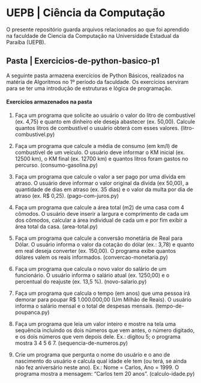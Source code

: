 # UEPB | Ciência da Computação

<p>
  O presente repositório guarda arquivos relacionados ao que foi aprendido na faculdade de Ciencia da Computação na Universidade Estadual da Paraíba (UEPB).  
</p>

## Pasta | Exercicios-de-python-basico-p1

<p>
  A seguinte pasta armazena exercícios de Python Básicos, realizados na matéria de Algoritmos no 1º período da faculdade. Os exercícios serviram para se ter uma introdução de estruturas e lógica de programação.
</p>

#### Exercícios armazenados na pasta

1. Faça um programa que solicite ao usuário o valor do litro de combustível 
(ex. 4,75) e quanto em dinheiro ele deseja abastecer (ex. 50,00). Calcule 
quantos litros de combustível o usuário obterá com esses valores. (litro-combustivel.py)

2. Faça um programa que calcule a média de consumo (em km/l) de combustível de um veículo. O usuário deve informar o KM inicial (ex. 12500 km), o KM final (ex. 12700 km) e quantos litros foram gastos no percurso. (consumo-gasolina.py)

3. Faça um programa que calcule o valor a ser pago por uma dívida em atraso. O usuário deve informar o valor original da dívida (ex 50,00), a quantidade de dias em atraso (ex. 35 dias) e o valor da multa por dia de atraso (ex. R$ 0,25). (pago-com-juros.py)

4. Faça um programa que calcule a área total (m2) de uma casa com 4 cômodos. O usuário deve inserir a largura e comprimento de cada um dos cômodos, calcular a área individual de cada um e por fim exibir a área total da casa. (area-total.py)

5. Faça um programa que calcule a conversão monetária de Real para Dólar. O usuário informa o valor da cotação do dólar (ex.: 3,78) e quanto em real deseja converter (ex. 150,00). O programa exibe quantos dólares valem os reais informados. (convercao-monetaria.py)

6. Faça um programa que calcula o novo valor do salário de um funcionário. O usuário informa o salário atual (ex. 1250,00) e o percentual do reajuste (ex. 13,5 %). (novo-salario.py)

7. Faça um programa que calcula o tempo (em anos) que uma pessoa irá demorar para poupar R$ 1.000.000,00 (Um Milhão de Reais). O usuário informa o salário mensal e o total de despesas mensais. (tempo-de-poupanca.py)

8. Faça um programa que leia um valor inteiro e mostre na tela uma sequência incluindo os dois números que vem antes, o número digitado, e os dois números que vem depois dele. Ex.: digitou 5; o programa mostra 3 4 5 6 7. (sequencia-de-numeros.py)

9. Crie um programa que pergunta o nome do usuário e o ano de nascimento do usuário e calcula qual idade ele tem (ou terá, se ainda não fez aniversário neste ano). Ex.: Nome = Carlos, Ano = 1999. O programa mostra a mensagem: “Carlos tem 20 anos”. (calculo-idade.py)